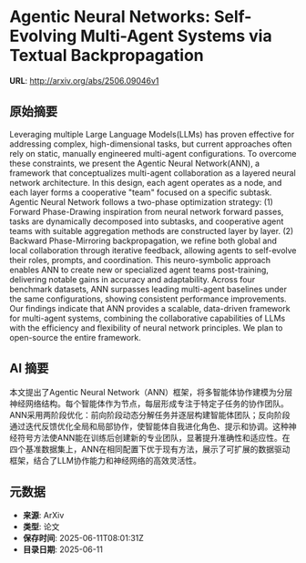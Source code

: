 # Agentic Neural Networks: Self-Evolving Multi-Agent Systems via Textual Backpropagation

**URL**: http://arxiv.org/abs/2506.09046v1

## 原始摘要

Leveraging multiple Large Language Models(LLMs) has proven effective for
addressing complex, high-dimensional tasks, but current approaches often rely
on static, manually engineered multi-agent configurations. To overcome these
constraints, we present the Agentic Neural Network(ANN), a framework that
conceptualizes multi-agent collaboration as a layered neural network
architecture. In this design, each agent operates as a node, and each layer
forms a cooperative "team" focused on a specific subtask. Agentic Neural
Network follows a two-phase optimization strategy: (1) Forward Phase-Drawing
inspiration from neural network forward passes, tasks are dynamically
decomposed into subtasks, and cooperative agent teams with suitable aggregation
methods are constructed layer by layer. (2) Backward Phase-Mirroring
backpropagation, we refine both global and local collaboration through
iterative feedback, allowing agents to self-evolve their roles, prompts, and
coordination. This neuro-symbolic approach enables ANN to create new or
specialized agent teams post-training, delivering notable gains in accuracy and
adaptability. Across four benchmark datasets, ANN surpasses leading multi-agent
baselines under the same configurations, showing consistent performance
improvements. Our findings indicate that ANN provides a scalable, data-driven
framework for multi-agent systems, combining the collaborative capabilities of
LLMs with the efficiency and flexibility of neural network principles. We plan
to open-source the entire framework.


## AI 摘要

本文提出了Agentic Neural Network（ANN）框架，将多智能体协作建模为分层神经网络结构。每个智能体作为节点，每层形成专注于特定子任务的协作团队。ANN采用两阶段优化：前向阶段动态分解任务并逐层构建智能体团队；反向阶段通过迭代反馈优化全局和局部协作，使智能体自我进化角色、提示和协调。这种神经符号方法使ANN能在训练后创建新的专业团队，显著提升准确性和适应性。在四个基准数据集上，ANN在相同配置下优于现有方法，展示了可扩展的数据驱动框架，结合了LLM协作能力和神经网络的高效灵活性。

## 元数据

- **来源**: ArXiv
- **类型**: 论文
- **保存时间**: 2025-06-11T08:01:31Z
- **目录日期**: 2025-06-11
